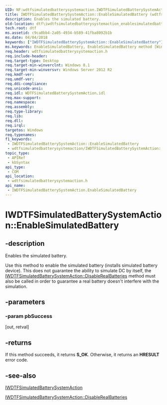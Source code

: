 ```yaml
---
UID: NF:wdtfsimulatedbatterysystemaction.IWDTFSimulatedBatterySystemAction.EnableSimulatedBattery
title: IWDTFSimulatedBatterySystemAction::EnableSimulatedBattery (wdtfsimulatedbatterysystemaction.h)
description: Enables the simulated battery.
old-location: dtf\iwdtfsimulatedbatterysystemaction_enablesimulatedbattery.htm
tech.root: dtf
ms.assetid: c9ca8bb4-2a05-4934-b589-41fba8092b1b
ms.date: 04/04/2018
keywords: ["IWDTFSimulatedBatterySystemAction::EnableSimulatedBattery"]
ms.keywords: EnableSimulatedBattery, EnableSimulatedBattery method [Windows Device Testing Framework], EnableSimulatedBattery method [Windows Device Testing Framework],IWDTFSimulatedBatterySystemAction interface, IWDTFSimulatedBatterySystemAction interface [Windows Device Testing Framework],EnableSimulatedBattery method, IWDTFSimulatedBatterySystemAction.EnableSimulatedBattery, IWDTFSimulatedBatterySystemAction::EnableSimulatedBattery, dtf.iwdtfsimulatedbatterysystemaction_enablesimulatedbattery, wdtfsimulatedbatterysystemaction/IWDTFSimulatedBatterySystemAction::EnableSimulatedBattery
req.header: wdtfsimulatedbatterysystemaction.h
req.include-header: 
req.target-type: Desktop
req.target-min-winverclnt: Windows 8.1
req.target-min-winversvr: Windows Server 2012 R2
req.kmdf-ver: 
req.umdf-ver: 
req.ddi-compliance: 
req.unicode-ansi: 
req.idl: WDTFSimulatedBatterySystemAction.idl
req.max-support: 
req.namespace: 
req.assembly: 
req.type-library: 
req.lib: 
req.dll: 
req.irql: 
targetos: Windows
req.typenames: 
f1_keywords:
 - IWDTFSimulatedBatterySystemAction::EnableSimulatedBattery
 - wdtfsimulatedbatterysystemaction/IWDTFSimulatedBatterySystemAction::EnableSimulatedBattery
topic_type:
 - APIRef
 - kbSyntax
api_type:
 - COM
api_location:
 - wdtfsimulatedbatterysystemaction.h
api_name:
 - IWDTFSimulatedBatterySystemAction.EnableSimulatedBattery
---
```


# IWDTFSimulatedBatterySystemAction::EnableSimulatedBattery


## -description

Enables the simulated battery.



 Use this method to enable the simulated battery (installs simulated
    battery device).  This does not guarantee the ability to simulate DC by
    itself, the <a href="/windows-hardware/drivers/ddi/index">IWDTFSimulatedBatterySystemAction::DisableRealBatteries</a> method must also be called in order to guarantee a real battery doesn't interfere with the simulation.

## -parameters

### -param pbSuccess 

[out, retval]

## -returns

If this method succeeds, it returns **S_OK**. Otherwise, it returns an **HRESULT** error code.

## -see-also

<a href="/windows-hardware/drivers/ddi/index">IWDTFSimulatedBatterySystemAction</a>



<a href="/windows-hardware/drivers/ddi/index">IWDTFSimulatedBatterySystemAction::DisableRealBatteries</a>